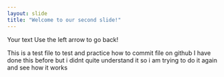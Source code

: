 ```yaml
---
layout: slide
title: "Welcome to our second slide!"
---
```

Your text
Use the left arrow to go back!

This is a test file to test and practice how to commit file on github
I have done this before but i didnt quite understand it so i am trying to do it again and see how it works
